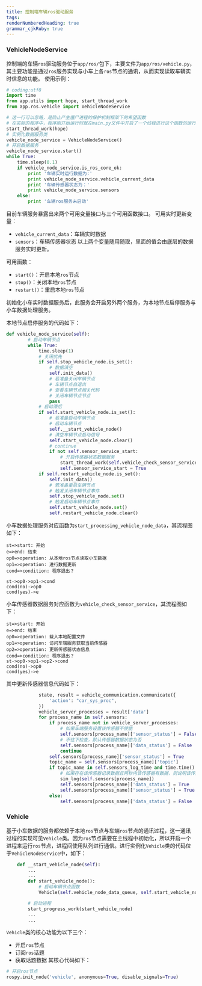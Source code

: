 ```yaml
---
title: 控制端车辆ros驱动服务
tags: 
renderNumberedHeading: true
grammar_cjkRuby: true
---
```


### VehicleNodeService

控制端的车辆`ros`驱动服务位于`app/ros/`包下，主要文件为`app/ros/vehicle.py`，其主要功能是通过`ros`服务实现与小车上各`ros`节点的通讯，从而实现读取车辆实时信息的功能。
使用示例：

``` py
# coding:utf8
import time
from app.utils import hope, start_thread_work
from app.ros.vehicle import VehicleNodeService

# 这一行可以忽略，是防止产生僵尸进程的保护机制框架下的希望函数
# 在实际的程序中，程序刚开始运行时就在main.py文件中开启了一个线程进行这个函数的运行，不要手动运行这个函数
start_thread_work(hope)
# 实例化数据服务类
vehicle_node_service = VehicleNodeService()
# 开启数据服务
vehicle_node_service.start()
while True:
    time.sleep(0.1)
    if vehicle_node_service.is_ros_core_ok:
        print '车辆实时运行数据为:'
        print vehicle_node_service.vehicle_current_data
        print '车辆传感器状态为：'
        print vehicle_node_service.sensors
    else:
        print '车辆ros服务未启动'

```

目前车辆服务暴露出来两个可用变量接口与三个可用函数接口。
可用实时更新变量：
- `vehicle_current_data`：车辆实时数据
- `sensors`：车辆传感器状态
以上两个变量随用随取，里面的值会由底层的数据服务实时更新。

可用函数：
- `start()`：开启本地`ros`节点
- `stop()`：关闭本地`ros`节点
- `restart()`：重启本地`ros`节点

初始化小车实时数据服务后，此服务会开启另外两个服务，为本地节点启停服务与小车数据处理服务。

本地节点启停服务的代码如下：

``` py
def vehicle_node_service(self):
        # 启动车辆节点
        while True:
            time.sleep(1)
            # 关闭优先
            if self.stop_vehicle_node.is_set():
                # 数据清空
                self.init_data()
                # 若准备关闭车辆节点
                # 车辆节点自退出
                # 查看车辆节点相关代码
                # 关闭车辆节点节点
                pass
            # 启动滞后
            if self.start_vehicle_node.is_set():
                # 若准备启动车辆节点
                # 启动车辆节点
                self.__start_vehicle_node()
                # 清空车辆节点启动信号
                self.start_vehicle_node.clear()
                # continue
                if not self.sensor_service_start:
					# 开启传感器状态数据服务
                    start_thread_work(self.vehicle_check_sensor_service)
                    self.sensor_service_start = True
            if self.restart_vehicle_node.is_set():
                self.init_data()
                # 若准备重启车辆节点
                # 触发关闭车辆节点事件
                self.stop_vehicle_node.set()
                # 触发启动车辆节点事件
                self.start_vehicle_node.set()
                self.restart_vehicle_node.clear()
```

小车数据处理服务对应函数为`start_processing_vehicle_node_data`，其流程图如下：

```flow!
st=>start: 开始
e=>end: 结束
op0=>operation: 从本地ros节点读取小车数据
op1=>operation: 进行数据更新
cond=>condition: 程序退出？

st->op0->op1->cond
cond(no)->op0
cond(yes)->e
```

小车传感器数据服务对应函数为`vehicle_check_sensor_service`，其流程图如下：
```flow!
st=>start: 开始
e=>end: 结束
op0=>operation: 载入本地配置文件
op1=>operation: 访问车端服务获取当前传感器
op2=>operation: 更新传感器状态信息
cond=>condition: 程序退出？
st->op0->op1->op2->cond
cond(no)->op0
cond(yes)->e
```

其中更新传感器信息代码如下：

``` py
            state, result = vehicle_communication.communicate({
                'action': "car_sys_proc",
            })
			vehicle_server_processes = result['data']
            for process_name in self.sensors:
                if process_name not in vehicle_server_processes:
                    # 如果车端服务设置该传感器不使能
                    self.sensors[process_name]['sensor_status'] = False
                    # 不往下检查，默认传感器数据状态为否
                    self.sensors[process_name]['data_status'] = False
                    continue
                self.sensors[process_name]['sensor_status'] = True
                topic_name = self.sensors[process_name]['topic']
                if topic_name in self.sensors_log_time and time.time() - self.sensors_log_time[topic_name] < 2:
                    # 如果存在该传感器记录数据且两秒内该传感器有数据，则说明该传感器激活且状态正常
                    sim_log(self.sensors[process_name])
                    self.sensors[process_name]['data_status'] = True
                    self.sensors[process_name]['sensor_status'] = True
                else:
                    self.sensors[process_name]['data_status'] = False
```

### Vehicle
基于小车数据的服务都依赖于本地`ros`节点与车端`ros`节点的通讯过程，这一通讯过程的实现可见`Vehicle`类。因为`ros`节点需要在主线程中初始化，所以开启一个进程来运行`ros`节点，进程间使用队列进行通信。进行实例化`Vehicle`类的代码位于`VehicleNodeService`中，如下：

``` py
    def __start_vehicle_node(self):
		...
		...
        def start_vehicle_node():
            # 启动车辆节点函数
            Vehicle(self.vehicle_node_data_queue, self.start_vehicle_node, self.stop_vehicle_node)

        # 启动进程
        start_progress_work(start_vehicle_node)
        ...
		...
```

`Vehicle`类的核心功能为以下三个：
- 开启`ros`节点
- 订阅`ros`话题
- 获取话题数据
其核心代码如下：

``` py
# 开启ros节点
rospy.init_node('vehicle', anonymous=True, disable_signals=True)
```

